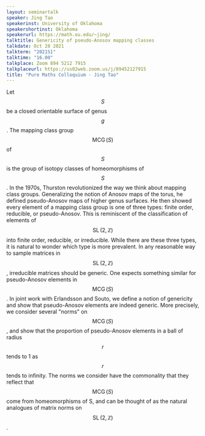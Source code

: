 ```yaml
---
layout: seminartalk
speaker: Jing Tao  
speakerinst: University of Oklahoma
speakershortinst: Oklahoma
speakerurl: https://math.ou.edu/~jing/
talktitle: Genericity of pseudo-Anosov mapping classes
talkdate: Oct 28 2021
talkterm: "2021S1"
talktime: "16.00"
talkplace: Zoom 894 5212 7915
talkplaceurl: https://us02web.zoom.us/j/89452127915
title: "Pure Maths Colloquium - Jing Tao"
---
```


Let $$S$$ be a closed orientable surface of genus $$g$$. The mapping class group $$\operatorname{MCG}(S)$$ of $$S$$ is the group of isotopy classes of homeomorphisms of $$S$$. In the 1970s, Thurston revolutionized the way we think about mapping class groups. Generalizing the notion of Anosov maps of the torus, he defined pseudo-Anosov maps of higher genus surfaces. He then showed every element of a mapping class group is one of three types: finite order, reducible, or pseudo-Anosov. This is reminiscent of the classification of elements of $$\operatorname{SL}(2,\mathbb{Z})$$ into finite order, reducible, or irreducible. While there are these three types, it is natural to wonder which type is more prevalent. In any reasonable way to sample matrices in $$\operatorname{SL}(2,\mathbb{Z})$$, irreducible matrices should be generic. One expects something similar for pseudo-Anosov elements in $$\operatorname{MCG}(S)$$. In joint work with Erlandsson and Souto, we define a notion of genericity and show that pseudo-Anosov elements are indeed generic. More precisely, we consider several "norms" on $$\operatorname{MCG}(S)$$, and show that the proportion of pseudo-Anosov elements in a ball of radius $$r$$ tends to 1 as $$r$$ tends to infinity. The norms we consider have the commonality that they reflect that $$\operatorname{MCG}(S)$$ come from homeomorphisms of S, and can be thought of as the natural analogues of matrix norms on $$\operatorname{SL}(2,\mathbb{Z})$$.